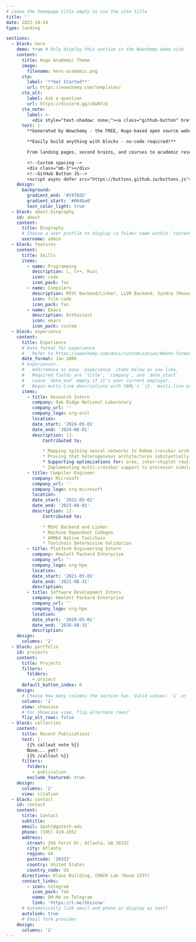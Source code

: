 ```yaml
---
# Leave the homepage title empty to use the site title
title: ''
date: 2022-10-24
type: landing

sections:
  - block: hero
    demo: true # Only display this section in the Wowchemy demo site
    content:
      title: Hugo Academic Theme
      image:
        filename: hero-academic.png
      cta:
        label: '**Get Started**'
        url: https://wowchemy.com/templates/
      cta_alt:
        label: Ask a question
        url: https://discord.gg/z8wNYzb
      cta_note:
        label: >-
          <div style="text-shadow: none;"><a class="github-button" href="https://github.com/wowchemy/wowchemy-hugo-themes" data-icon="octicon-star" data-size="large" data-show-count="true" aria-label="Star">Star Wowchemy Website Builder</a></div><div style="text-shadow: none;"><a class="github-button" href="https://github.com/wowchemy/starter-hugo-academic" data-icon="octicon-star" data-size="large" data-show-count="true" aria-label="Star">Star the Academic template</a></div>
      text: |-
        **Generated by Wowchemy - the FREE, Hugo-based open source website builder trusted by 500,000+ sites.**

        **Easily build anything with blocks - no-code required!**

        From landing pages, second brains, and courses to academic resumés, conferences, and tech blogs.

        <!--Custom spacing-->
        <div class="mb-3"></div>
        <!--GitHub Button JS-->
        <script async defer src="https://buttons.github.io/buttons.js"></script>
    design:
      background:
        gradient_end: '#1976d2'
        gradient_start: '#004ba0'
        text_color_light: true
  - block: about.biography
    id: about
    content:
      title: Biography
      # Choose a user profile to display (a folder name within `content/authors/`)
      username: admin
  - block: features
    content:
      title: Skills
      items:
        - name: Programming
          description: C, C++, Rust
          icon: code
          icon_pack: fas
        - name: Compilers
          description: MSVC Backend/Linker, LLVM Backend, Syndra (Research), SNN-RCA Mapping (Research)
          icon: file-code
          icon_pack: fas
        - name: Emacs
          description: Enthusiast
          icon: emacs
          icon_pack: custom
  - block: experience
    content:
      title: Experience
      # Date format for experience
      #   Refer to https://wowchemy.com/docs/customization/#date-format
      date_format: Jan 2006
      # Experiences.
      #   Add/remove as many `experience` items below as you like.
      #   Required fields are `title`, `company`, and `date_start`.
      #   Leave `date_end` empty if it's your current employer.
      #   Begin multi-line descriptions with YAML's `|2-` multi-line prefix.
      items:
        - title: Research Intern
          company: Oak Ridge National Laboratory
          company_url: ''
          company_logo: org-ornl
          location: 
          date_start: '2024-05-01'
          date_end: '2024-08-01'
          description: |2-
              Contributed to:

              * Mapping spiking neural networks to ReRam crossbar architectures using integer linear programming
              * Proving that heterogeneous architectures substantially improve area and networking metrics
              * Supporting optimizations for: area, inter-chiplet routing counts, profile-guided packet optimization
              * Implementing multi-crossbar support to processor simulator
        - title: Compiler Engineer
          company: Microsoft
          company_url: ''
          company_logo: org-microsoft
          location: 
          date_start: '2022-05-01'
          date_end: '2023-08-01'
          description: |2-
              Contributed to:

              * MSVC Backend and Linker
              * Machine Dependent Codegen
              * ARM64 Native Toolchain
              * Toolchain Determinism Validation
        - title: Platform Engineering Intern
          company: Hewlett Packard Enterprise
          company_url: ''
          company_logo: org-hpe
          location: 
          date_start: '2021-05-01'
          date_end: '2021-08-31'
          description: 
        - title: Software Development Intern
          company: Hewlett Packard Enterprise
          company_url: ''
          company_logo: org-hpe
          location: 
          date_start: '2020-05-01'
          date_end: '2020-08-31'
          description: 
    design:
      columns: '2'
  - block: portfolio
    id: projects
    content:
      title: Projects
      filters:
        folders:
          - project
      default_button_index: 0
    design:
      # Choose how many columns the section has. Valid values: '1' or '2'.
      columns: '1'
      view: showcase
      # For Showcase view, flip alternate rows?
      flip_alt_rows: false
  - block: collection
    content:
      title: Recent Publications
      text: |-
        {{% callout note %}}
        None... yet!
        {{% /callout %}}
      filters:
        folders:
          - publication
        exclude_featured: true
    design:
      columns: '2'
      view: citation
  - block: contact
    id: contact
    content:
      title: Contact
      subtitle:
      email: dpohl@gatech.edu
      phone: (505) 419-1052
      address:
        street: 266 Ferst Dr, Atlanta, GA 30332
        city: Atlanta
        region: GA
        postcode: '30332'
        country: United States
        country_code: US
      directions: Klaus Building, CRNCH Lab (Room 2337)
      contact_links:
        - icon: telegram
          icon_pack: fab
          name: DM Me on Telegram
          link: 'https://t.me/Shizcow'
      # Automatically link email and phone or display as text?
      autolink: true
      # Email form provider
    design:
      columns: '2'
---
```

